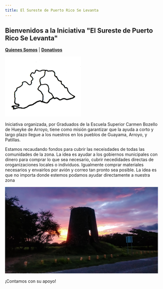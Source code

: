 ```yaml
---
title: El Sureste de Puerto Rico Se Levanta
---  
```


## Bienvenidos a la Iniciativa "El Sureste de Puerto Rico Se Levanta"

[**Quienes Somos**](https://friveramariani.github.io/suresteselevanta/about) | [**Donativos**](https://friveramariani.github.io/suresteselevanta/donativos) 

<img src="images/Arroyo-Guayama -Patillas.png" alt="hi" class="inline"/> 

Iniciativa organizada, por Graduados de la Escuela Superior Carmen Bozello de Hueyke de Arroyo, tiene como misión garantizar que la ayuda a corto y largo plazo llegue a los nuestros en los pueblos de Guayama, Arroyo, y Patillas. 

Estamos recaudando fondos para cubrir las neceisdades de todas las comunidades de la zona. La idea es ayudar a los gobiernos municipales con dinero para comprar lo que sea necesario, cubrir necedidades directas de oroganizaciones locales o individuos. Igualmente comprar materiales necesarios y envairlos por avión y correo tan pronto sea posible. La idea es que no importa donde estemos podamos ayudar directamente a nuestra zona

<img src="images/PSX_20170819_130002.jpg" alt="hi" class="inline"/>

¡Contamos con su apoyo!